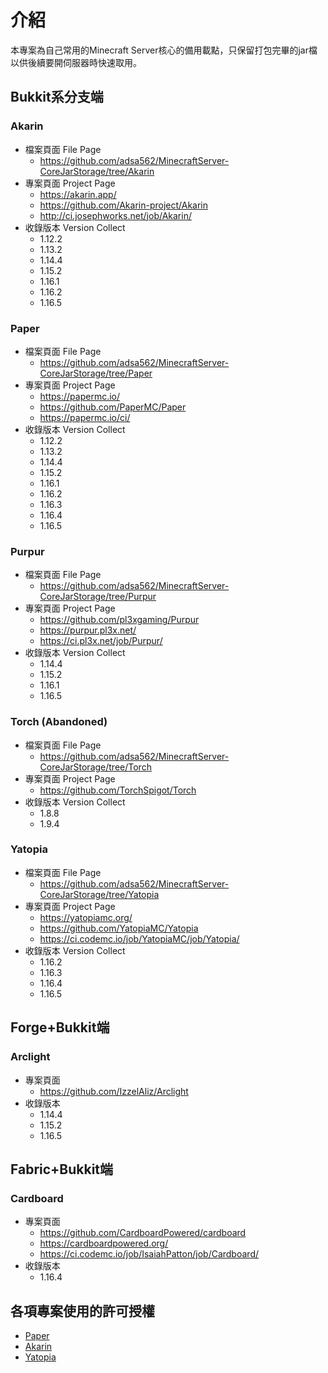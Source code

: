 # 介紹
本專案為自己常用的Minecraft Server核心的備用載點，只保留打包完畢的jar檔以供後續要開伺服器時快速取用。

## Bukkit系分支端
### Akarin
* 檔案頁面 File Page
	* https://github.com/adsa562/MinecraftServer-CoreJarStorage/tree/Akarin
* 專案頁面 Project Page
	* https://akarin.app/
	* https://github.com/Akarin-project/Akarin
	* http://ci.josephworks.net/job/Akarin/
* 收錄版本 Version Collect
	* 1.12.2
	* 1.13.2
	* 1.14.4
	* 1.15.2
	* 1.16.1
	* 1.16.2
	* 1.16.5

### Paper
* 檔案頁面 File Page
	* https://github.com/adsa562/MinecraftServer-CoreJarStorage/tree/Paper
* 專案頁面 Project Page
	* https://papermc.io/
	* https://github.com/PaperMC/Paper
	* https://papermc.io/ci/
* 收錄版本 Version Collect
	* 1.12.2
	* 1.13.2
	* 1.14.4
	* 1.15.2
	* 1.16.1
	* 1.16.2
	* 1.16.3
	* 1.16.4
	* 1.16.5

### Purpur
* 檔案頁面 File Page
	* https://github.com/adsa562/MinecraftServer-CoreJarStorage/tree/Purpur
* 專案頁面 Project Page
	* https://github.com/pl3xgaming/Purpur
	* https://purpur.pl3x.net/
	* https://ci.pl3x.net/job/Purpur/
* 收錄版本 Version Collect
	* 1.14.4
	* 1.15.2
	* 1.16.1
	* 1.16.5

### Torch (Abandoned)
* 檔案頁面 File Page
	* https://github.com/adsa562/MinecraftServer-CoreJarStorage/tree/Torch
* 專案頁面 Project Page
	* https://github.com/TorchSpigot/Torch
* 收錄版本 Version Collect
	* 1.8.8
	* 1.9.4

### Yatopia
* 檔案頁面 File Page
	* https://github.com/adsa562/MinecraftServer-CoreJarStorage/tree/Yatopia
* 專案頁面 Project Page
	* https://yatopiamc.org/
	* https://github.com/YatopiaMC/Yatopia
	* https://ci.codemc.io/job/YatopiaMC/job/Yatopia/
* 收錄版本 Version Collect
	* 1.16.2
	* 1.16.3
	* 1.16.4
	* 1.16.5

## Forge+Bukkit端
### Arclight
* 專案頁面
	* https://github.com/IzzelAliz/Arclight
* 收錄版本
	* 1.14.4
	* 1.15.2
	* 1.16.5
## Fabric+Bukkit端
### Cardboard
* 專案頁面
	* https://github.com/CardboardPowered/cardboard
	* https://cardboardpowered.org/
	* https://ci.codemc.io/job/IsaiahPatton/job/Cardboard/
* 收錄版本
	* 1.16.4

## 各項專案使用的許可授權
* [Paper](https://github.com/PaperMC/Paper/blob/master/LICENSE.md)
* [Akarin](https://github.com/Akarin-project/Akarin/blob/ver/1.15.2/LICENSE.md) 
* [Yatopia](https://github.com/YatopiaMC/Yatopia/blob/ver/1.16.4/Licensing/LICENSE.md)
